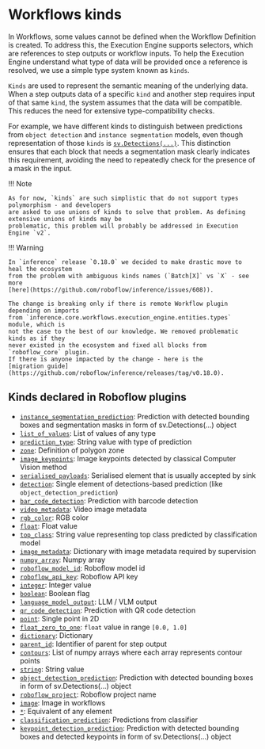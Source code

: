 # Workflows kinds

In Workflows, some values cannot be defined when the Workflow Definition is created. To address this, the Execution 
Engine supports selectors, which are references to step outputs or workflow inputs. To help the Execution Engine 
understand what type of data will be provided once a reference is resolved, we use a simple type system known as 
`kinds`.

`Kinds` are used to represent the semantic meaning of the underlying data. When a step outputs data of a specific 
`kind` and another step requires input of that same `kind`, the system assumes that the data will be compatible. 
This reduces the need for extensive type-compatibility checks.

For example, we have different kinds to distinguish between predictions from `object detection` and 
`instance segmentation` models, even though representation of those `kinds` is
[`sv.Detections(...)`](https://supervision.roboflow.com/latest/detection/core/). This distinction ensures that each 
block that needs a segmentation mask clearly indicates this requirement, avoiding the need to repeatedly check 
for the presence of a mask in the input.

!!! Note

    As for now, `kinds` are such simplistic that do not support types polymorphism - and developers
    are asked to use unions of kinds to solve that problem. As defining extensive unions of kinds may be 
    problematic, this problem will probably be addressed in Execution Engine `v2`.

!!! Warning

    In `inference` release `0.18.0` we decided to make drastic move to heal the ecosystem 
    from the problem with ambiguous kinds names (`Batch[X]` vs `X` - see more 
    [here](https://github.com/roboflow/inference/issues/608)). 

    The change is breaking only if there is remote Workflow plugin depending on imports
    from `inference.core.workflows.execution_engine.entities.types` module, which is
    not the case to the best of our knowledge. We removed problematic kinds as if they
    never existed in the ecosystem and fixed all blocks from `roboflow_core` plugin.
    If there is anyone impacted by the change - here is the 
    [migration guide](https://github.com/roboflow/inference/releases/tag/v0.18.0).
 

## Kinds declared in Roboflow plugins
<!--- AUTOGENERATED_KINDS_LIST -->
* [`instance_segmentation_prediction`](/workflows/kinds/instance_segmentation_prediction): Prediction with detected bounding boxes and segmentation masks in form of sv.Detections(...) object
* [`list_of_values`](/workflows/kinds/list_of_values): List of values of any type
* [`prediction_type`](/workflows/kinds/prediction_type): String value with type of prediction
* [`zone`](/workflows/kinds/zone): Definition of polygon zone
* [`image_keypoints`](/workflows/kinds/image_keypoints): Image keypoints detected by classical Computer Vision method
* [`serialised_payloads`](/workflows/kinds/serialised_payloads): Serialised element that is usually accepted by sink
* [`detection`](/workflows/kinds/detection): Single element of detections-based prediction (like `object_detection_prediction`)
* [`bar_code_detection`](/workflows/kinds/bar_code_detection): Prediction with barcode detection
* [`video_metadata`](/workflows/kinds/video_metadata): Video image metadata
* [`rgb_color`](/workflows/kinds/rgb_color): RGB color
* [`float`](/workflows/kinds/float): Float value
* [`top_class`](/workflows/kinds/top_class): String value representing top class predicted by classification model
* [`image_metadata`](/workflows/kinds/image_metadata): Dictionary with image metadata required by supervision
* [`numpy_array`](/workflows/kinds/numpy_array): Numpy array
* [`roboflow_model_id`](/workflows/kinds/roboflow_model_id): Roboflow model id
* [`roboflow_api_key`](/workflows/kinds/roboflow_api_key): Roboflow API key
* [`integer`](/workflows/kinds/integer): Integer value
* [`boolean`](/workflows/kinds/boolean): Boolean flag
* [`language_model_output`](/workflows/kinds/language_model_output): LLM / VLM output
* [`qr_code_detection`](/workflows/kinds/qr_code_detection): Prediction with QR code detection
* [`point`](/workflows/kinds/point): Single point in 2D
* [`float_zero_to_one`](/workflows/kinds/float_zero_to_one): `float` value in range `[0.0, 1.0]`
* [`dictionary`](/workflows/kinds/dictionary): Dictionary
* [`parent_id`](/workflows/kinds/parent_id): Identifier of parent for step output
* [`contours`](/workflows/kinds/contours): List of numpy arrays where each array represents contour points
* [`string`](/workflows/kinds/string): String value
* [`object_detection_prediction`](/workflows/kinds/object_detection_prediction): Prediction with detected bounding boxes in form of sv.Detections(...) object
* [`roboflow_project`](/workflows/kinds/roboflow_project): Roboflow project name
* [`image`](/workflows/kinds/image): Image in workflows
* [`*`](/workflows/kinds/*): Equivalent of any element
* [`classification_prediction`](/workflows/kinds/classification_prediction): Predictions from classifier
* [`keypoint_detection_prediction`](/workflows/kinds/keypoint_detection_prediction): Prediction with detected bounding boxes and detected keypoints in form of sv.Detections(...) object
<!--- AUTOGENERATED_KINDS_LIST -->
